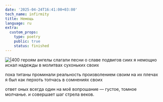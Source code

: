 ```yaml
---
date: '2025-04-24T16:41:00+03:00'
tech_name: infirmity
title: Немощь
language: ru
extra:
  custom_props:
    type: poetry
    public: true
    status: finished
---
```


![|400](/images/infirmity.png)
героям ангелы слагали песни
о славе подвигов сиих 
я немощно искал надежды
в молитвах сухоньких своих

пока титаны проминали реальность
произволением своим
на их плечах я был как перхоть 
топчась в сомнениях своих

ответ оных всегда один 
на моё вопрошание —
густое, томное молчанье.
и совершает шаг стрела веков.